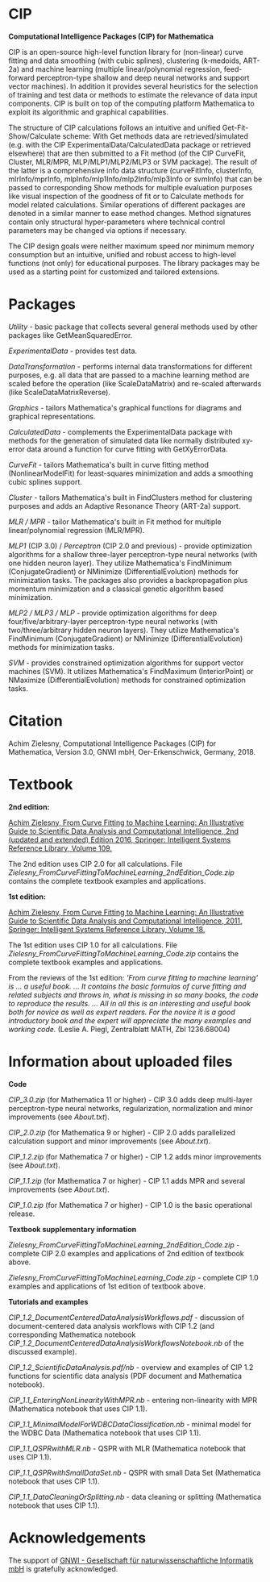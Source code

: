 # CIP
**Computational Intelligence Packages (CIP) for Mathematica**

CIP is an open-source high-level function library for (non-linear) curve fitting and data smoothing (with cubic splines), clustering (k-medoids, ART-2a) and machine learning (multiple linear/polynomial regression, feed-forward perceptron-type shallow and deep neural networks and support vector machines). In addition it provides several heuristics for the selection of training and test data or methods to estimate the relevance of data input components. CIP is built on top of the computing platform Mathematica to exploit its algorithmic and graphical capabilities.

The structure of CIP calculations follows an intuitive and unified Get-Fit-Show/Calculate scheme: With Get methods data are retrieved/simulated (e.g. with the CIP ExperimentalData/CalculatedData package or retrieved elsewhere) that are then submitted to a Fit method (of the CIP CurveFit, Cluster, MLR/MPR, MLP/MLP1/MLP2/MLP3 or SVM package). The result of the latter is a comprehensive info data structure (curveFitInfo, clusterInfo, mlrInfo/mprInfo, mlpInfo/mlp1Info/mlp2Info/mlp3Info or svmInfo) that can be passed to corresponding Show methods for multiple evaluation purposes like visual inspection of the goodness of fit or to Calculate methods for model related calculations. Similar operations of different packages are denoted in a similar manner to ease method changes. Method signatures contain only structural hyper-parameters where technical control parameters may be changed via options if necessary.

The CIP design goals were neither maximum speed nor minimum memory consumption but an intuitive, unified and robust access to high-level functions (not only) for educational purposes. The library packages may be used as a starting point for customized and tailored extensions.

# Packages
*Utility* - basic package that collects several general methods used by other packages like GetMeanSquaredError.

*ExperimentalData* - provides test data.

*DataTransformation* - performs internal data transformations for different purposes, e.g. all data that are passed to a machine learning method are scaled before the operation (like ScaleDataMatrix) and re-scaled afterwards (like ScaleDataMatrixReverse).

*Graphics* - tailors Mathematica's graphical functions for diagrams and graphical representations.

*CalculatedData* - complements the ExperimentalData package with methods for the generation of simulated data like normally distributed xy-error data around a function for curve fitting with GetXyErrorData.

*CurveFit* - tailors Mathematica's built in curve fitting method (NonlinearModelFit) for least-squares minimization and adds a smoothing cubic splines support.

*Cluster* - tailors Mathematica's built in FindClusters method for clustering purposes and adds an Adaptive Resonance Theory (ART-2a) support.

*MLR / MPR* - tailor Mathematica's built in Fit method for multiple linear/polynomial regression (MLR/MPR).

*MLP1* (CIP 3.0) / *Perceptron* (CIP 2.0 and previous) - provide optimization algorithms for a shallow three-layer perceptron-type neural networks (with one hidden neuron layer). They utilize Mathematica's FindMinimum (ConjugateGradient) or NMinimize (DifferentialEvolution) methods for minimization tasks. The packages also provides a backpropagation plus momentum minimization and a classical genetic algorithm based minimization.

*MLP2 / MLP3 / MLP* - provide optimization algorithms for deep four/five/arbitrary-layer perceptron-type neural networks (with two/three/arbitrary hidden neuron layers). They utilize Mathematica's FindMinimum (ConjugateGradient) or NMinimize (DifferentialEvolution) methods for minimization tasks.

*SVM* - provides constrained optimization algorithms for support vector machines (SVM). It utilizes Mathematica's FindMaximum (InteriorPoint) or NMaximize (DifferentialEvolution) methods for constrained optimization tasks.

# Citation

Achim Zielesny, Computational Intelligence Packages (CIP) for Mathematica, Version 3.0, GNWI mbH, Oer-Erkenschwick, Germany, 2018.

# Textbook
**2nd edition:**

[Achim Zielesny, From Curve Fitting to Machine Learning: An Illustrative Guide to Scientific Data Analysis and Computational Intelligence, 2nd (updated and extended) Edition 2016, Springer: Intelligent Systems Reference Library, Volume 109.](https://dx.doi.org/10.1007/978-3-319-32545-3)

The 2nd edition uses CIP 2.0 for all calculations. File *Zielesny_FromCurveFittingToMachineLearning_2ndEdition_Code.zip* contains the complete textbook examples and applications.

**1st edition:**

[Achim Zielesny, From Curve Fitting to Machine Learning: An Illustrative Guide to Scientific Data Analysis and Computational Intelligence, 2011, Springer: Intelligent Systems Reference Library, Volume 18.](http://dx.doi.org/10.1007/978-3-642-21280-2)

The 1st edition uses CIP 1.0 for all calculations. File *Zielesny_FromCurveFittingToMachineLearning_Code.zip* contains the complete textbook examples and applications.

From the reviews of the 1st edition: *'From curve fitting to machine learning' is ... a useful book. ... It contains the basic formulas of curve fitting and related subjects and throws in, what is missing in so many books, the code to reproduce the results. ... All in all this is an interesting and useful book both for novice as well as expert readers. For the novice it is a good introductory book and the expert will appreciate the many examples and working code.* (Leslie A. Piegl, Zentralblatt MATH, Zbl 1236.68004)

# Information about uploaded files
**Code**

*CIP_3.0.zip* (for Mathematica 11 or higher) - CIP 3.0 adds deep multi-layer perceptron-type neural networks, regularization, normalization and minor improvements (see *About.txt*).

*CIP_2.0.zip* (for Mathematica 9 or higher) - CIP 2.0 adds parallelized calculation support and minor improvements (see *About.txt*).

*CIP_1.2.zip* (for Mathematica 7 or higher) - CIP 1.2 adds minor improvements (see *About.txt*).

*CIP_1.1.zip* (for Mathematica 7 or higher) - CIP 1.1 adds MPR and several improvements (see *About.txt*).

*CIP_1.0.zip* (for Mathematica 7 or higher) - CIP 1.0 is the basic operational release.

**Textbook supplementary information**

*Zielesny_FromCurveFittingToMachineLearning_2ndEdition_Code.zip* - complete CIP 2.0 examples and applications of 2nd edition of textbook above.

*Zielesny_FromCurveFittingToMachineLearning_Code.zip* - complete CIP 1.0 examples and applications of 1st edition of textbook above.

**Tutorials and examples**

*CIP_1.2_DocumentCenteredDataAnalysisWorkflows.pdf* - discussion of document-centered data analysis workflows with CIP 1.2 (and corresponding Mathematica notebook *CIP_1.2_DocumentCenteredDataAnalysisWorkflowsNotebook.nb* of the discussed example).

*CIP_1.2_ScientificDataAnalysis.pdf/nb* - overview and examples of CIP 1.2 functions for scientific data analysis (PDF document and Mathematica notebook).

*CIP_1.1_EnteringNonLinearityWithMPR.nb* - entering non-linearity with MPR (Mathematica notebook that uses CIP 1.1).

*CIP_1.1_MinimalModelForWDBCDataClassification.nb* - minimal model for the WDBC Data (Mathematica notebook that uses CIP 1.1).

*CIP_1.1_QSPRwithMLR.nb* - QSPR with MLR (Mathematica notebook that uses CIP 1.1).

*CIP_1.1_QSPRwithSmallDataSet.nb* - QSPR with small Data Set (Mathematica notebook that uses CIP 1.1).

*CIP_1.1_DataCleaningOrSplitting.nb* - data cleaning or splitting (Mathematica notebook that uses CIP 1.1).

# Acknowledgements
The support of [GNWI - Gesellschaft für naturwissenschaftliche Informatik mbH](http://www.gnwi.de) is gratefully acknowledged.
